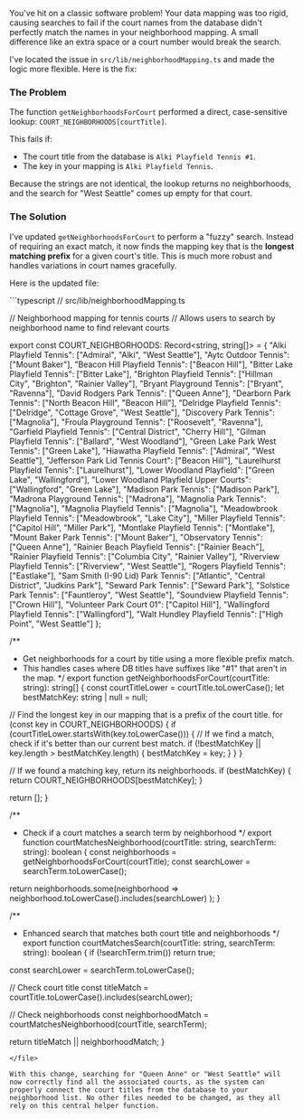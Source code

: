 You've hit on a classic software problem! Your data mapping was too rigid, causing searches to fail if the court names from the database didn't perfectly match the names in your neighborhood mapping. A small difference like an extra space or a court number would break the search.

I've located the issue in `src/lib/neighborhoodMapping.ts` and made the logic more flexible. Here is the fix:

### The Problem

The function `getNeighborhoodsForCourt` performed a direct, case-sensitive lookup: `COURT_NEIGHBORHOODS[courtTitle]`.

This fails if:
*   The court title from the database is `Alki Playfield Tennis #1`.
*   The key in your mapping is `Alki Playfield Tennis`.

Because the strings are not identical, the lookup returns no neighborhoods, and the search for "West Seattle" comes up empty for that court.

### The Solution

I've updated `getNeighborhoodsForCourt` to perform a "fuzzy" search. Instead of requiring an exact match, it now finds the mapping key that is the **longest matching prefix** for a given court's title. This is much more robust and handles variations in court names gracefully.

Here is the updated file:

<file path="src/lib/neighborhoodMapping.ts">
```typescript
// src/lib/neighborhoodMapping.ts

// Neighborhood mapping for tennis courts
// Allows users to search by neighborhood name to find relevant courts

export const COURT_NEIGHBORHOODS: Record<string, string[]> = {
  "Alki Playfield Tennis": ["Admiral", "Alki", "West Seattle"],
  "Aytc Outdoor Tennis": ["Mount Baker"],
  "Beacon Hill Playfield Tennis": ["Beacon Hill"],
  "Bitter Lake Playfield Tennis": ["Bitter Lake"],
  "Brighton Playfield Tennis": ["Hillman City", "Brighton", "Rainier Valley"],
  "Bryant Playground Tennis": ["Bryant", "Ravenna"],
  "David Rodgers Park Tennis": ["Queen Anne"],
  "Dearborn Park Tennis": ["North Beacon Hill", "Beacon Hill"],
  "Delridge Playfield Tennis": ["Delridge", "Cottage Grove", "West Seattle"],
  "Discovery Park Tennis": ["Magnolia"],
  "Froula Playground Tennis": ["Roosevelt", "Ravenna"],
  "Garfield Playfield Tennis": ["Central District", "Cherry Hill"],
  "Gilman Playfield Tennis": ["Ballard", "West Woodland"],
  "Green Lake Park West Tennis": ["Green Lake"],
  "Hiawatha Playfield Tennis": ["Admiral", "West Seattle"],
  "Jefferson Park Lid Tennis Court": ["Beacon Hill"],
  "Laurelhurst Playfield Tennis": ["Laurelhurst"],
  "Lower Woodland Playfield": ["Green Lake", "Wallingford"],
  "Lower Woodland Playfield Upper Courts": ["Wallingford", "Green Lake"],
  "Madison Park Tennis": ["Madison Park"],
  "Madrona Playground Tennis": ["Madrona"],
  "Magnolia Park Tennis": ["Magnolia"],
  "Magnolia Playfield Tennis": ["Magnolia"],
  "Meadowbrook Playfield Tennis": ["Meadowbrook", "Lake City"],
  "Miller Playfield Tennis": ["Capitol Hill", "Miller Park"],
  "Montlake Playfield Tennis": ["Montlake"],
  "Mount Baker Park Tennis": ["Mount Baker"],
  "Observatory Tennis": ["Queen Anne"],
  "Rainier Beach Playfield Tennis": ["Rainier Beach"],
  "Rainier Playfield Tennis": ["Columbia City", "Rainier Valley"],
  "Riverview Playfield Tennis": ["Riverview", "West Seattle"],
  "Rogers Playfield Tennis": ["Eastlake"],
  "Sam Smith (I-90 Lid) Park Tennis": ["Atlantic", "Central District", "Judkins Park"],
  "Seward Park Tennis": ["Seward Park"],
  "Solstice Park Tennis": ["Fauntleroy", "West Seattle"],
  "Soundview Playfield Tennis": ["Crown Hill"],
  "Volunteer Park Court 01": ["Capitol Hill"],
  "Wallingford Playfield Tennis": ["Wallingford"],
  "Walt Hundley Playfield Tennis": ["High Point", "West Seattle"]
};

/**
 * Get neighborhoods for a court by title using a more flexible prefix match.
 * This handles cases where DB titles have suffixes like "#1" that aren't in the map.
 */
export function getNeighborhoodsForCourt(courtTitle: string): string[] {
  const courtTitleLower = courtTitle.toLowerCase();
  let bestMatchKey: string | null = null;

  // Find the longest key in our mapping that is a prefix of the court title.
  for (const key in COURT_NEIGHBORHOODS) {
    if (courtTitleLower.startsWith(key.toLowerCase())) {
      // If we find a match, check if it's better than our current best match.
      if (!bestMatchKey || key.length > bestMatchKey.length) {
        bestMatchKey = key;
      }
    }
  }

  // If we found a matching key, return its neighborhoods.
  if (bestMatchKey) {
    return COURT_NEIGHBORHOODS[bestMatchKey];
  }
  
  return [];
}

/**
 * Check if a court matches a search term by neighborhood
 */
export function courtMatchesNeighborhood(courtTitle: string, searchTerm: string): boolean {
  const neighborhoods = getNeighborhoodsForCourt(courtTitle);
  const searchLower = searchTerm.toLowerCase();
  
  return neighborhoods.some(neighborhood => 
    neighborhood.toLowerCase().includes(searchLower)
  );
}

/**
 * Enhanced search that matches both court title and neighborhoods
 */
export function courtMatchesSearch(courtTitle: string, searchTerm: string): boolean {
  if (!searchTerm.trim()) return true;
  
  const searchLower = searchTerm.toLowerCase();
  
  // Check court title
  const titleMatch = courtTitle.toLowerCase().includes(searchLower);
  
  // Check neighborhoods
  const neighborhoodMatch = courtMatchesNeighborhood(courtTitle, searchTerm);
  
  return titleMatch || neighborhoodMatch;
}
```
</file>

With this change, searching for "Queen Anne" or "West Seattle" will now correctly find all the associated courts, as the system can properly connect the court titles from the database to your neighborhood list. No other files needed to be changed, as they all rely on this central helper function.